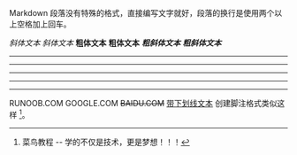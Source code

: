 Markdown 段落没有特殊的格式，直接编写文字就好，段落的换行是使用两个以上空格加上回车。

*斜体文本*
_斜体文本_
**粗体文本**
__粗体文本__
***粗斜体文本***
___粗斜体文本___

***

* * *

*****

- - -

----------
RUNOOB.COM
GOOGLE.COM
~~BAIDU.COM~~
<u>带下划线文本</u>
创建脚注格式类似这样 [^RUNOOB]。

[^RUNOOB]: 菜鸟教程 -- 学的不仅是技术，更是梦想！！！